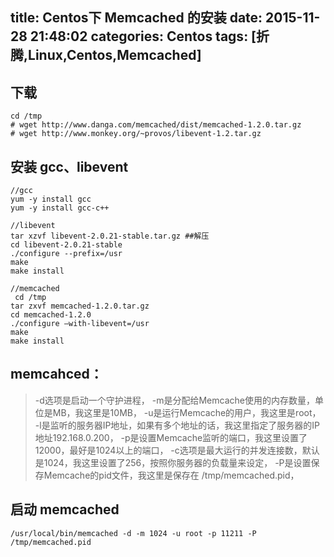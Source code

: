 title: Centos下 Memcached 的安装
date: 2015-11-28 21:48:02
categories: Centos
tags: [折腾,Linux,Centos,Memcached]
---

## 下载

```
cd /tmp
# wget http://www.danga.com/memcached/dist/memcached-1.2.0.tar.gz
# wget http://www.monkey.org/~provos/libevent-1.2.tar.gz
```

## 安装 gcc、libevent

```
//gcc
yum -y install gcc
yum -y install gcc-c++

//libevent
tar xzvf libevent-2.0.21-stable.tar.gz ##解压
cd libevent-2.0.21-stable
./configure --prefix=/usr
make
make install

//memcached
 cd /tmp
tar zxvf memcached-1.2.0.tar.gz
cd memcached-1.2.0
./configure –with-libevent=/usr
make
make install
```

<!--more-->

## memcahced：

> -d选项是启动一个守护进程，
-m是分配给Memcache使用的内存数量，单位是MB，我这里是10MB，
-u是运行Memcache的用户，我这里是root，
-l是监听的服务器IP地址，如果有多个地址的话，我这里指定了服务器的IP地址192.168.0.200，
-p是设置Memcache监听的端口，我这里设置了12000，最好是1024以上的端口，
-c选项是最大运行的并发连接数，默认是1024，我这里设置了256，按照你服务器的负载量来设定，
-P是设置保存Memcache的pid文件，我这里是保存在 /tmp/memcached.pid，



## 启动 memcached

    /usr/local/bin/memcached -d -m 1024 -u root -p 11211 -P /tmp/memcached.pid
